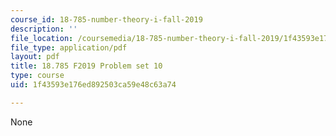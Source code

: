```yaml
---
course_id: 18-785-number-theory-i-fall-2019
description: ''
file_location: /coursemedia/18-785-number-theory-i-fall-2019/1f43593e176ed892503ca59e48c63a74_MIT18_785F19_pset10.pdf
file_type: application/pdf
layout: pdf
title: 18.785 F2019 Problem set 10
type: course
uid: 1f43593e176ed892503ca59e48c63a74

---
```

None